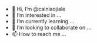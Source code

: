 - 👋 Hi, I’m @cainiaojiale
- 👀 I’m interested in ...
- 🌱 I’m currently learning ...
- 💞️ I’m looking to collaborate on ...
- 📫 How to reach me ...

<!---
cainiaojiale/cainiaojiale is a ✨ special ✨ repository because its `README.md` (this file) appears on your GitHub profile.
You can click the Preview link to take a look at your changes.
--->
